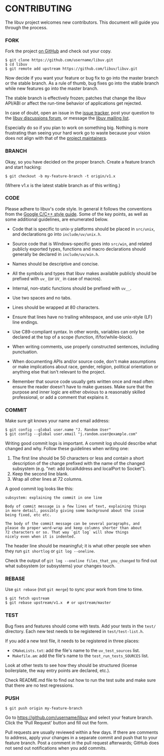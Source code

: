 # CONTRIBUTING

The libuv project welcomes new contributors. This document will guide you
through the process.


### FORK

Fork the project [on GitHub](https://github.com/libuv/libuv) and check out
your copy.

```
$ git clone https://github.com/username/libuv.git
$ cd libuv
$ git remote add upstream https://github.com/libuv/libuv.git
```

Now decide if you want your feature or bug fix to go into the master branch
or the stable branch.  As a rule of thumb, bug fixes go into the stable branch
while new features go into the master branch.

The stable branch is effectively frozen; patches that change the libuv
API/ABI or affect the run-time behavior of applications get rejected.

In case of doubt, open an issue in the [issue tracker][], post your question
to the [libuv discussions forum], or message the [libuv mailing list].

Especially do so if you plan to work on something big. Nothing is more
frustrating than seeing your hard work go to waste because your vision does not
align with that of the [project maintainers].


### BRANCH

Okay, so you have decided on the proper branch.  Create a feature branch
and start hacking:

```
$ git checkout -b my-feature-branch -t origin/v1.x
```

(Where v1.x is the latest stable branch as of this writing.)

### CODE

Please adhere to libuv's code style. In general it follows the conventions from
the [Google C/C++ style guide]. Some of the key points, as well as some
additional guidelines, are enumerated below.

* Code that is specific to unix-y platforms should be placed in `src/unix`, and
  declarations go into `include/uv/unix.h`.

* Source code that is Windows-specific goes into `src/win`, and related
  publicly exported types, functions and macro declarations should generally
  be declared in `include/uv/win.h`.

* Names should be descriptive and concise.

* All the symbols and types that libuv makes available publicly should be
  prefixed with `uv_` (or `UV_` in case of macros).

* Internal, non-static functions should be prefixed with `uv__`.

* Use two spaces and no tabs.

* Lines should be wrapped at 80 characters.

* Ensure that lines have no trailing whitespace, and use unix-style (LF) line
  endings.

* Use C89-compliant syntax. In other words, variables can only be declared at
  the top of a scope (function, if/for/while-block).

* When writing comments, use properly constructed sentences, including
  punctuation.

* When documenting APIs and/or source code, don't make assumptions or make
  implications about race, gender, religion, political orientation or anything
  else that isn't relevant to the project.

* Remember that source code usually gets written once and read often: ensure
  the reader doesn't have to make guesses. Make sure that the purpose and inner
  logic are either obvious to a reasonably skilled professional, or add a
  comment that explains it.


### COMMIT

Make sure git knows your name and email address:

```
$ git config --global user.name "J. Random User"
$ git config --global user.email "j.random.user@example.com"
```

Writing good commit logs is important.  A commit log should describe what
changed and why.  Follow these guidelines when writing one:

1. The first line should be 50 characters or less and contain a short
   description of the change prefixed with the name of the changed
   subsystem (e.g. "net: add localAddress and localPort to Socket").
2. Keep the second line blank.
3. Wrap all other lines at 72 columns.

A good commit log looks like this:

```
subsystem: explaining the commit in one line

Body of commit message is a few lines of text, explaining things
in more detail, possibly giving some background about the issue
being fixed, etc etc.

The body of the commit message can be several paragraphs, and
please do proper word-wrap and keep columns shorter than about
72 characters or so. That way `git log` will show things
nicely even when it is indented.
```

The header line should be meaningful; it is what other people see when they
run `git shortlog` or `git log --oneline`.

Check the output of `git log --oneline files_that_you_changed` to find out
what subsystem (or subsystems) your changes touch.


### REBASE

Use `git rebase` (not `git merge`) to sync your work from time to time.

```
$ git fetch upstream
$ git rebase upstream/v1.x  # or upstream/master
```


### TEST

Bug fixes and features should come with tests.  Add your tests in the
`test/` directory. Each new test needs to be registered in `test/test-list.h`.

If you add a new test file, it needs to be registered in three places:
- `CMakeLists.txt`: add the file's name to the `uv_test_sources` list.
- `Makefile.am`: add the file's name to the `test_run_tests_SOURCES` list.

Look at other tests to see how they should be structured (license boilerplate,
the way entry points are declared, etc.).

Check README.md file to find out how to run the test suite and make sure that
there are no test regressions.

### PUSH

```
$ git push origin my-feature-branch
```

Go to https://github.com/username/libuv and select your feature branch.  Click
the 'Pull Request' button and fill out the form.

Pull requests are usually reviewed within a few days.  If there are comments
to address, apply your changes in a separate commit and push that to your
feature branch.  Post a comment in the pull request afterwards; GitHub does
not send out notifications when you add commits.


[issue tracker]: https://github.com/libuv/libuv/issues
[libuv mailing list]: http://groups.google.com/group/libuv
[libuv discussions forum]: https://github.com/libuv/libuv/discussions
[Google C/C++ style guide]: https://google.github.io/styleguide/cppguide.html
[project maintainers]: https://github.com/libuv/libuv/blob/master/MAINTAINERS.md
